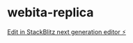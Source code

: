 # webita-replica

[Edit in StackBlitz next generation editor ⚡️](https://stackblitz.com/~/github.com/webita/webita-replica)
